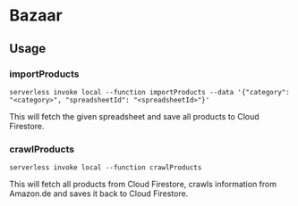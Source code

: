 # Bazaar

## Usage

### importProducts

```shell
serverless invoke local --function importProducts --data '{"category": "<category>", "spreadsheetId": "<spreadsheetId>"}'
```

This will fetch the given spreadsheet and save all products to Cloud Firestore.

### crawlProducts

```shell
serverless invoke local --function crawlProducts
```

This will fetch all products from Cloud Firestore, crawls information from Amazon.de and saves it back to Cloud Firestore.